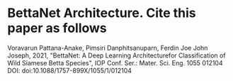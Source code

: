# BettaNet Architecture. Cite this paper as follows
Voravarun Pattana-Anake, Pimsiri Danphitsanuparn, Ferdin Joe John Joseph, 2021, "BettaNet: A Deep Learning Architecturefor Classification of Wild Siamese Betta Species",  IOP Conf. Ser.: Mater. Sci. Eng. 1055 012104
DOI: doi:10.1088/1757-899X/1055/1/012104
